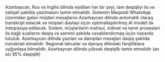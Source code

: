 Azərbaycan, Rus və Ingilis dilində eşidilən hər bir şeyi, tam dəqiqliyi ilə və səliqəli şəkildə yazılmasını təmin etməlidir. Sistemin Məqsədi WhatsApp üzərindən gələn müştəri mesajlarını Azərbaycan dilində avtomatik olaraq transkript edəcək və müştəri dəstəyi üçün optimallaşdırılmış AI modeli ilə inteqrasiya ediləcək. Sistem, müştərilərin məhsul, xidmət və təmir prosesləri ilə bağlı suallarını dəqiq və səmimi şəkildə  cavablandırmaq üçün nəzərdə tutulub.   Azərbaycan dilində yazılan və danışılan mesajları dəqiq şəkildə transkript etməlidir.   Regional ləhcələr və danışıq dilindəki fərqliliklərə uyğunlaşa bilməlidir.   Azərbaycan dilində yüksək dəqiqlik təmin etməlidir (ən azı 95% dəqiqlik)
